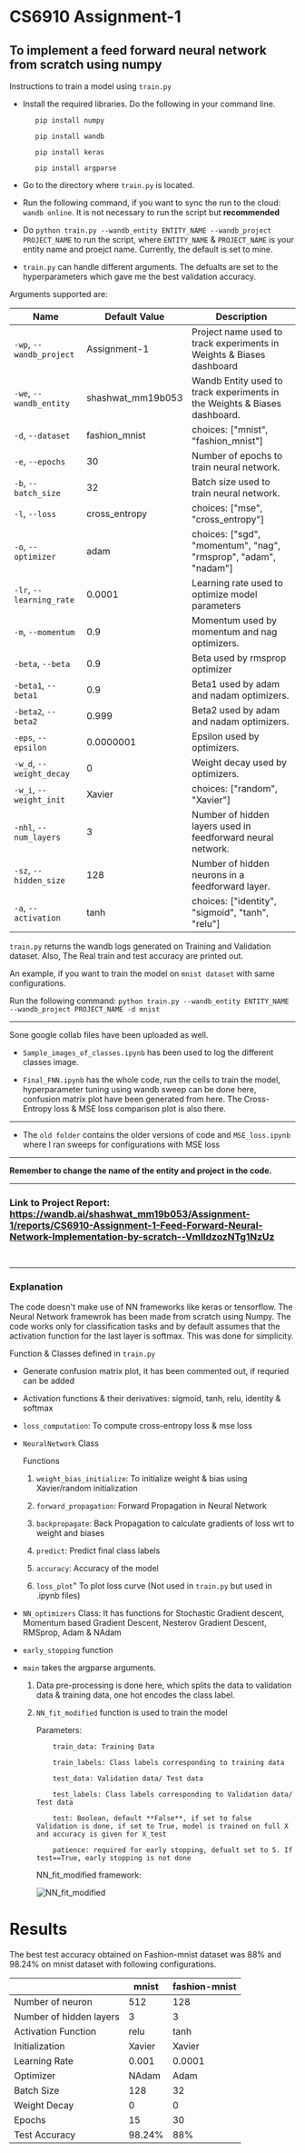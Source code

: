 # CS6910 Assignment-1

## **To implement a feed forward neural network from scratch using numpy**

Instructions to train a model using ```train.py```

- Install the required libraries. Do the following in your command line.
        
         pip install numpy
         
         pip install wandb
         
         pip install keras
         
         pip install argparse
         
- Go to the directory where ```train.py``` is located.

- Run the following command, if you want to sync the run to the cloud: ```wandb online```. It is not necessary to run the script but **recommended**

- Do ```python train.py --wandb_entity ENTITY_NAME --wandb_project PROJECT_NAME``` to run the script, where ```ENTITY_NAME``` & ```PROJECT_NAME``` is your entity name and proejct name. Currently, the default is set to mine.

- ```train.py``` can handle different arguments. The defualts are set to the hyperparameters which gave me the best validation accuracy.
     
 Arguments supported are:
     
| Name | Default Value | Description |
| --- | ------------- | ----------- |
| `-wp`, `--wandb_project` | Assignment-1 | Project name used to track experiments in Weights & Biases dashboard |
| `-we`, `--wandb_entity` | shashwat_mm19b053  | Wandb Entity used to track experiments in the Weights & Biases dashboard. |
| `-d`, `--dataset` | fashion_mnist | choices:  ["mnist", "fashion_mnist"] |
| `-e`, `--epochs` | 30 |  Number of epochs to train neural network.|
| `-b`, `--batch_size` | 32 | Batch size used to train neural network. | 
| `-l`, `--loss` | cross_entropy | choices:  ["mse", "cross_entropy"] |
| `-o`, `--optimizer` | adam | choices:  ["sgd", "momentum", "nag", "rmsprop", "adam", "nadam"] | 
| `-lr`, `--learning_rate` | 0.0001 | Learning rate used to optimize model parameters | 
| `-m`, `--momentum` | 0.9 | Momentum used by momentum and nag optimizers. |
| `-beta`, `--beta` | 0.9 | Beta used by rmsprop optimizer | 
| `-beta1`, `--beta1` | 0.9 | Beta1 used by adam and nadam optimizers. | 
| `-beta2`, `--beta2` | 0.999 | Beta2 used by adam and nadam optimizers. |
| `-eps`, `--epsilon` | 0.0000001 | Epsilon used by optimizers. |
| `-w_d`, `--weight_decay` | 0 | Weight decay used by optimizers. |
| `-w_i`, `--weight_init` | Xavier | choices:  ["random", "Xavier"] | 
| `-nhl`, `--num_layers` | 3 | Number of hidden layers used in feedforward neural network. | 
| `-sz`, `--hidden_size` | 128 | Number of hidden neurons in a feedforward layer. |
| `-a`, `--activation` | tanh | choices:  ["identity", "sigmoid", "tanh", "relu"] |

```train.py``` returns the wandb logs generated on Training and Validation dataset. Also, The Real train and test accuracy are printed out.

An example, if you want to train the model on ```mnist dataset``` with same configurations.

Run the following command: ```python train.py --wandb_entity ENTITY_NAME --wandb_project PROJECT_NAME -d mnist```

--------------------------------

Sone google collab files have been uploaded as well.

- ```Sample_images_of_classes.ipynb``` has been used to log the different classes image.

- ```Final_FNN.ipynb``` has the whole code, run the cells to train the model, hyperparameter tuning using wandb sweep can be done here, confusion matrix plot have been generated from here. The Cross-Entropy loss & MSE loss comparison plot is also there.

---------------------------------

- The ```old folder``` contains the older versions of code and ```MSE_loss.ipynb``` where I ran sweeps for configurations with MSE loss

---------------------------------

**Remember to change the name of the entity and project in the code.**

---------------------------------

### Link to Project Report: https://wandb.ai/shashwat_mm19b053/Assignment-1/reports/CS6910-Assignment-1-Feed-Forward-Neural-Network-Implementation-by-scratch--VmlldzozNTg1NzUz

``` ```

---------------------------------

### Explanation

The code doesn't make use of NN frameworks like keras or tensorflow. The Neural Network framewrok has been made from scratch using Numpy. The code works only for classification tasks and by default assumes that the activation function for the last layer is softmax. This was done for simplicity.

Function & Classes defined in ```train.py```

- Generate confusion matrix plot, it has been commented out, if requried can be added

- Activation functions & their derivatives: sigmoid, tanh, relu, identity & softmax

- ```loss_computation```: To compute cross-entropy loss & mse loss

- ```NeuralNetwork``` Class
     
     Functions
     
     1. ```weight_bias_initialize```: To initialize weight & bias using Xavier/random initialization
     
     2. ```forward_propagation```: Forward Propagation in Neural Network  
     
     3. ```backpropagate```: Back Propagation to calculate gradients of loss wrt to weight and biases
     
     4. ```predict```: Predict final class labels
     
     5. ```accuracy```: Accuracy of the model
     
     6. ```loss_plot```" To plot loss curve  (Not used in ```train.py``` but used in .ipynb files)
     
- ```NN_optimizers``` Class: It has functions for Stochastic Gradient descent, Momentum based Gradient Descent, Nesterov Gradient Descent, RMSprop, Adam & NAdam

- ```early_stopping``` function

- ```main``` takes the argparse arguments. 
     
     1. Data pre-processing is done here, which splits the data to validation data & training data, one hot encodes the class label.
     
     2. ```NN_fit_modified``` function is used to train the model
           
           Parameters:
           
                train_data: Training Data
                
                train_labels: Class labels corresponding to training data
                
                test_data: Validation data/ Test data
                
                test_labels: Class labels corresponding to Validation data/ Test data
                
                test: Boolean, default **False**, if set to false Validation is done, if set to True, model is trained on full X and accuracy is given for X_test
                
                patience: required for early stopping, defualt set to 5. If test==True, early stopping is not done
                
        
        NN_fit_modified framework:
        
        ![NN_fit_modified](https://user-images.githubusercontent.com/62668967/226163932-a43af751-676f-4220-8a2b-bc48895d976b.png)

 
# Results

The best test accuracy obtained on Fashion-mnist dataset was 88% and 98.24% on mnist dataset with following configurations.

 | | mnist | fashion-mnist |
 |---------|-------|--------------|
 | Number of neuron | 512 | 128 |
 | Number of hidden layers | 3 | 3 |
 | Activation Function | relu | tanh |
 | Initialization | Xavier | Xavier |
 | Learning Rate | 0.001 | 0.0001 |
 | Optimizer | NAdam | Adam |
 | Batch Size | 128 | 32 |
 | Weight Decay | 0 | 0 |
 | Epochs | 15 | 30 |
 | Test Accuracy | 98.24%| 88% |
     
            
